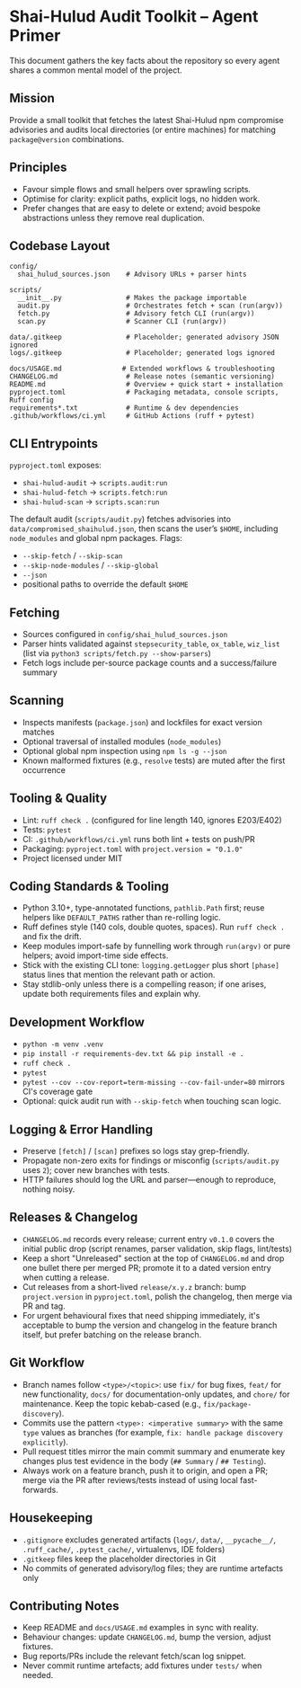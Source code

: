 # Shai-Hulud Audit Toolkit – Agent Primer

This document gathers the key facts about the repository so every agent shares a
common mental model of the project.

## Mission

Provide a small toolkit that fetches the latest Shai-Hulud npm compromise
advisories and audits local directories (or entire machines) for matching
`package@version` combinations.

## Principles

- Favour simple flows and small helpers over sprawling scripts.
- Optimise for clarity: explicit paths, explicit logs, no hidden work.
- Prefer changes that are easy to delete or extend; avoid bespoke abstractions
  unless they remove real duplication.

## Codebase Layout

```
config/
  shai_hulud_sources.json    # Advisory URLs + parser hints

scripts/
  __init__.py                # Makes the package importable
  audit.py                   # Orchestrates fetch + scan (run(argv))
  fetch.py                   # Advisory fetch CLI (run(argv))
  scan.py                    # Scanner CLI (run(argv))

data/.gitkeep                # Placeholder; generated advisory JSON ignored
logs/.gitkeep                # Placeholder; generated logs ignored

docs/USAGE.md               # Extended workflows & troubleshooting
CHANGELOG.md                 # Release notes (semantic versioning)
README.md                    # Overview + quick start + installation
pyproject.toml               # Packaging metadata, console scripts, Ruff config
requirements*.txt            # Runtime & dev dependencies
.github/workflows/ci.yml     # GitHub Actions (ruff + pytest)
```

## CLI Entrypoints

`pyproject.toml` exposes:
- `shai-hulud-audit` → `scripts.audit:run`
- `shai-hulud-fetch` → `scripts.fetch:run`
- `shai-hulud-scan`  → `scripts.scan:run`

The default audit (`scripts/audit.py`) fetches advisories into
`data/compromised_shaihulud.json`, then scans the user’s `$HOME`, including
`node_modules` and global npm packages. Flags:
- `--skip-fetch` / `--skip-scan`
- `--skip-node-modules` / `--skip-global`
- `--json`
- positional paths to override the default `$HOME`

## Fetching

- Sources configured in `config/shai_hulud_sources.json`
- Parser hints validated against `stepsecurity_table`, `ox_table`, `wiz_list`
  (list via `python3 scripts/fetch.py --show-parsers`)
- Fetch logs include per-source package counts and a success/failure summary

## Scanning

- Inspects manifests (`package.json`) and lockfiles for exact version matches
- Optional traversal of installed modules (`node_modules`)
- Optional global npm inspection using `npm ls -g --json`
- Known malformed fixtures (e.g., `resolve` tests) are muted after the first
  occurrence

## Tooling & Quality

- Lint: `ruff check .` (configured for line length 140, ignores E203/E402)
- Tests: `pytest`
- CI: `.github/workflows/ci.yml` runs both lint + tests on push/PR
- Packaging: `pyproject.toml` with `project.version = "0.1.0"`
- Project licensed under MIT

## Coding Standards & Tooling

- Python 3.10+, type-annotated functions, `pathlib.Path` first; reuse helpers
  like `DEFAULT_PATHS` rather than re-rolling logic.
- Ruff defines style (140 cols, double quotes, spaces). Run `ruff check .` and
  fix the drift.
- Keep modules import-safe by funnelling work through `run(argv)` or pure
  helpers; avoid import-time side effects.
- Stick with the existing CLI tone: `logging.getLogger` plus short `[phase]`
  status lines that mention the relevant path or action.
- Stay stdlib-only unless there is a compelling reason; if one arises, update
  both requirements files and explain why.

## Development Workflow

- `python -m venv .venv`
- `pip install -r requirements-dev.txt && pip install -e .`
- `ruff check .`
- `pytest`
- `pytest --cov --cov-report=term-missing --cov-fail-under=80` mirrors CI's coverage gate
- Optional: quick audit run with `--skip-fetch` when touching scan logic.

## Logging & Error Handling

- Preserve `[fetch]` / `[scan]` prefixes so logs stay grep-friendly.
- Propagate non-zero exits for findings or misconfig (`scripts/audit.py` uses
  `2`); cover new branches with tests.
- HTTP failures should log the URL and parser—enough to reproduce, nothing
  noisy.

## Releases & Changelog

- `CHANGELOG.md` records every release; current entry `v0.1.0` covers the
  initial public drop (script renames, parser validation, skip flags, lint/tests)
- Keep a short "Unreleased" section at the top of `CHANGELOG.md` and drop one
  bullet there per merged PR; promote it to a dated version entry when cutting a
  release.
- Cut releases from a short-lived `release/x.y.z` branch: bump
  `project.version` in `pyproject.toml`, polish the changelog, then merge via PR
  and tag.
- For urgent behavioural fixes that need shipping immediately, it's acceptable
  to bump the version and changelog in the feature branch itself, but prefer
  batching on the release branch.

## Git Workflow

- Branch names follow `<type>/<topic>`: use `fix/` for bug fixes, `feat/` for new
  functionality, `docs/` for documentation-only updates, and `chore/` for
  maintenance. Keep the topic kebab-cased (e.g., `fix/package-discovery`).
- Commits use the pattern `<type>: <imperative summary>` with the same `type`
  values as branches (for example, `fix: handle package discovery explicitly`).
- Pull request titles mirror the main commit summary and enumerate key changes
  plus test evidence in the body (`## Summary` / `## Testing`).
- Always work on a feature branch, push it to origin, and open a PR; merge via
  the PR after reviews/tests instead of using local fast-forwards.

## Housekeeping

- `.gitignore` excludes generated artifacts (`logs/`, `data/`, `__pycache__/`,
  `.ruff_cache/`, `.pytest_cache/`, virtualenvs, IDE folders)
- `.gitkeep` files keep the placeholder directories in Git
- No commits of generated advisory/log files; they are runtime artefacts only

## Contributing Notes

- Keep README and `docs/USAGE.md` examples in sync with reality.
- Behaviour changes: update `CHANGELOG.md`, bump the version, adjust fixtures.
- Bug reports/PRs include the relevant fetch/scan log snippet.
- Never commit runtime artefacts; add fixtures under `tests/` when needed.
